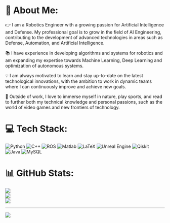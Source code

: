 # 💫 About Me:
👉 I am a Robotics Engineer with a growing passion for Artificial Intelligence and Defense. My professional goal is to grow in the field of AI Engineering, contributing to the development of advanced technologies in areas such as Defense, Automation, and Artificial Intelligence.

📚 I have experience in developing algorithms and systems for robotics and am expanding my expertise towards Machine Learning, Deep Learning and optimization of autonomous systems.

💡 I am always motivated to learn and stay up-to-date on the latest technological innovations, with the ambition to work in dynamic teams where I can continuously improve and achieve new goals.

🌱 Outside of work, I love to immerse myself in nature, play sports, and read to further both my technical knowledge and personal passions, such as the world of video games and new frontiers of technology.


# 💻 Tech Stack:
![Python](https://img.shields.io/badge/python-3670A0?style=flat&logo=python&logoColor=ffdd54) ![C++](https://img.shields.io/badge/c++-%2300599C.svg?style=flat&logo=c%2B%2B&logoColor=white) ![ROS](https://img.shields.io/badge/ros-%230A0FF9.svg?style=flat&logo=ros&logoColor=white) ![Matlab](https://img.shields.io/badge/MATLAB®-%23757973.svg?style=flat&logo=MATLAB&logoColor=white) ![LaTeX](https://img.shields.io/badge/latex-%23008080.svg?style=flat&logo=latex&logoColor=white) ![Unreal Engine](https://img.shields.io/badge/unrealengine-%23313131.svg?style=flat&logo=unrealengine&logoColor=white) ![Qiskit](https://img.shields.io/badge/Qiskit-%236929C4.svg?style=flat&logo=Qiskit&logoColor=white) ![Java](https://img.shields.io/badge/Java-ED8B00?style=flat&logo=openjdk&logoColor=white) ![MySQL](https://img.shields.io/badge/MySQL-4479A1?style=flat&logo=mysql&logoColor=white)
# 📊 GitHub Stats:
![](https://github-readme-stats.vercel.app/api?username=NichAttGH&theme=default&hide_border=true&include_all_commits=true&count_private=false)<br/>
![](https://github-readme-streak-stats.herokuapp.com/?user=NichAttGH&theme=default&hide_border=true)<br/>
![](https://github-readme-stats.vercel.app/api/top-langs/?username=NichAttGH&theme=default&hide_border=true&include_all_commits=true&count_private=false&layout=compact)

---
[![](https://visitcount.itsvg.in/api?id=NichAttGH&icon=0&color=1)](https://visitcount.itsvg.in)

<!-- Proudly created with GPRM ( https://gprm.itsvg.in ) -->

